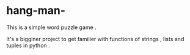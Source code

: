 # hang-man-
This is a simple word puzzle game .

It's a bigginer project to get familier with functions of strings , lists and tuples in python . 
